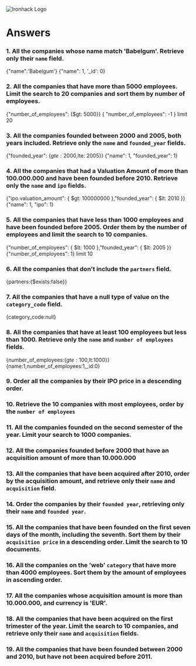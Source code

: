 ![Ironhack Logo](https://i.imgur.com/1QgrNNw.png)

# Answers

### 1. All the companies whose name match 'Babelgum'. Retrieve only their `name` field.

{"name":'Babelgum'}
{"name": 1, '_id': 0}

### 2. All the companies that have more than 5000 employees. Limit the search to 20 companies and sort them by **number of employees**.

{"number_of_employees": {$gt: 5000}}
{ "number_of_employees": -1 } 
limit 20

### 3. All the companies founded between 2000 and 2005, both years included. Retrieve only the `name` and `founded_year` fields.

{"founded_year": {$gte: 2000,$lte: 2005}}
{"name": 1, "founded_year": 1}

### 4. All the companies that had a Valuation Amount of more than 100.000.000 and have been founded before 2010. Retrieve only the `name` and `ipo` fields.

{"ipo.valuation_amount": { $gt: 100000000 },"founded_year": { $lt: 2010 }}
{"name": 1, "ipo": 1}

### 5. All the companies that have less than 1000 employees and have been founded before 2005. Order them by the number of employees and limit the search to 10 companies.

{"number_of_employees": { $lt: 1000 },"founded_year": { $lt: 2005 }}
{"number_of_employees": 1} 
limit 10

### 6. All the companies that don't include the `partners` field.

{partners:{$exists:false}}
<!-- little note though, I could not find any in the database! -->

### 7. All the companies that have a null type of value on the `category_code` field.

{category_code:null}


### 8. All the companies that have at least 100 employees but less than 1000. Retrieve only the `name` and `number of employees` fields.

{number_of_employees:{$gte:100,$lt:1000}}
{name:1,number_of_employees:1,_id:0}


### 9. Order all the companies by their IPO price in a descending order.

<!-- Your Code Goes Here -->

### 10. Retrieve the 10 companies with most employees, order by the `number of employees`

<!-- Your Code Goes Here -->

### 11. All the companies founded on the second semester of the year. Limit your search to 1000 companies.

<!-- Your Code Goes Here -->

### 12. All the companies founded before 2000 that have an acquisition amount of more than 10.000.000

<!-- Your Code Goes Here -->

### 13. All the companies that have been acquired after 2010, order by the acquisition amount, and retrieve only their `name` and `acquisition` field.

<!-- Your Code Goes Here -->

### 14. Order the companies by their `founded year`, retrieving only their `name` and `founded year`.

<!-- Your Code Goes Here -->

### 15. All the companies that have been founded on the first seven days of the month, including the seventh. Sort them by their `acquisition price` in a descending order. Limit the search to 10 documents.

<!-- Your Code Goes Here -->

### 16. All the companies on the 'web' `category` that have more than 4000 employees. Sort them by the amount of employees in ascending order.

<!-- Your Code Goes Here -->

### 17. All the companies whose acquisition amount is more than 10.000.000, and currency is 'EUR'.

<!-- Your Code Goes Here -->

### 18. All the companies that have been acquired on the first trimester of the year. Limit the search to 10 companies, and retrieve only their `name` and `acquisition` fields.

<!-- Your Code Goes Here -->

### 19. All the companies that have been founded between 2000 and 2010, but have not been acquired before 2011.

<!-- Your Code Goes Here -->
